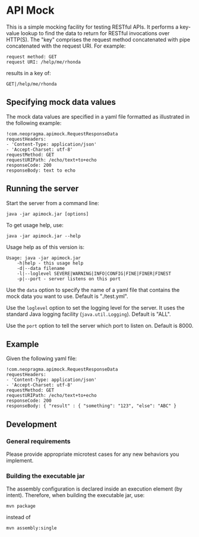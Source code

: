 # API Mock

This is a simple mocking facility for testing RESTful APIs. It performs a key-value lookup to find the data to return for RESTful invocations over HTTP(S). The "key" comprises the request method concatenated with pipe concatenated with the request URI. For example:

```shell
request method: GET
request URI: /help/me/rhonda
```

results in a key of:

```shell
GET|/help/me/rhonda
```

## Specifying mock data values

The mock data values are specified in a yaml file formatted as illustrated in the following example:

```shell
!com.neopragma.apimock.RequestResponseData
requestHeaders: 
- 'Content-Type: application/json'
- 'Accept-Charset: utf-8'
requestMethod: GET
requestURIPath: /echo/text+to+echo
responseCode: 200
responseBody: text to echo
```

## Running the server

Start the server from a command line:

```shell
java -jar apimock.jar [options]
```

To get usage help, use:

```shell
java -jar apimock.jar --help
```

Usage help as of this version is:

```shell
Usage: java -jar apimock.jar
    -h|help - this usage help
    -d|--data filename
    -l|--loglevel SEVERE|WARNING|INFO|CONFIG|FINE|FINER|FINEST
    -p|--port - server listens on this port
```

Use the ```data``` option to specify the name of a yaml file that contains the mock data you want to use. Default is "./test.yml".

Use the ```loglevel``` option to set the logging level for the server. It uses the standard Java logging facility (```java.util.Logging```). Default is "ALL".

Use the ```port``` option to tell the server which port to listen on. Default is 8000.

## Example

Given the following yaml file:

```shell
!com.neopragma.apimock.RequestResponseData
requestHeaders: 
- 'Content-Type: application/json'
- 'Accept-Charset: utf-8'
requestMethod: GET
requestURIPath: /echo/text+to+echo
responseCode: 200
responseBody: { "result" : { "something": "123", "else": "ABC" }
```

## Development

### General requirements

Please provide appropriate microtest cases for any new behaviors you implement. 

### Building the executable jar

The assembly configuration is declared inside an execution element (by intent). Therefore, when building the executable jar, use:

```shell
mvn package
```

instead of 

```shell
mvn assembly:single
```





